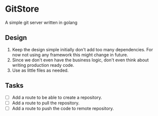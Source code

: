 # GitStore

A simple git server written in golang

## Design

1. Keep the design simple initially don't add too many dependencies. For now not using any framework this might change in future.
2. Since we don't even have the business logic, don't even think about writing production ready code.
3. Use as little files as needed.

## Tasks

- [ ] Add a route to be able to create a repository.
- [ ] Add a route to pull the repository.
- [ ] Add a route to push the code to remote repository.
